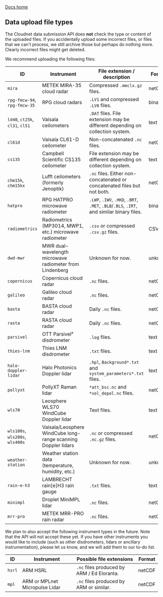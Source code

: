 [Docs home](https://docs.cloudnet.fmi.fi)

## Data upload file types

The Cloudnet data submission API does **not** check the type or content of the uploaded files.
If you accidentally upload some incorrect files, or files that we can't process,
we still archive those but perhaps do nothing more. Clearly incorrect files might
get deleted.

We recommend uploading the following files:

| ID                              | Instrument                                                    | File extension / description                                                             | Format  |
| ------------------------------- | ------------------------------------------------------------- | ---------------------------------------------------------------------------------------- | ------- |
| `mira`                          | METEK MIRA-35 cloud radar                                     | Compressed `.mmclx.gz` files.                                                            | netCDF  |
| `rpg-fmcw-94`, `rpg-fmcw-35`    | RPG cloud radars                                              | `.LV1` and compressed `.LV0` files.                                                      | binary  |
| `ld40`, `ct25k`, `cl31`, `cl51` | Vaisala ceilometers                                           | `.DAT` files. File extension may be different depending on collection system.            | text    |
| `cl61d`                         | Vaisala CL61-D ceilometer                                     | Non-concatenated `.nc` files.                                                            | netCDF  |
| `cs135`                         | Campbell Scientific CS135 ceilometer                          | File extension may be different depending on collection system.                          | text    |
| `chm15k`, `chm15kx`             | Lufft ceilometers (formerly Jenoptik)                         | `.nc` files. Either non-concatenated or concatenated files but not both.                 | netCDF  |
| `hatpro`                        | RPG HATPRO microwave radiometer                               | `.LWP`, `.IWV`, `.HKD`, `.BRT`, `.MET`, `.BLB`/`.BLS`, `.IRT`, and similar binary files. | binary  |
| `radiometrics`                  | Radiometrics (MP3014, MWP1, etc.) microwave radiometer        | `.csv` or compressed `.csv.gz` files.                                                    | CSV     |
| `dwd-mwr`                       | MWR dual-wavelength microwave radiometer from Lindenberg      | Unknown for now.                                                                         | unknown |
| `copernicus`                    | Copernicus cloud radar                                        | `.nc` files.                                                                             | netCDF  |
| `galileo`                       | Galileo cloud radar                                           | `.nc` files.                                                                             | netCDF  |
| `basta`                         | BASTA cloud radar                                             | Daily `.nc` files.                                                                       | netCDF  |
| `rasta`                         | RASTA cloud radar                                             | Daily `.nc` files.                                                                       | netCDF  |
| `parsivel`                      | OTT Parsivel² disdrometer                                     | `.log` files.                                                                            | text    |
| `thies-lnm`                     | Thies LNM disdrometer                                         | `.txt` files.                                                                            | text    |
| `halo-doppler-lidar`            | Halo Photonics Doppler lidar                                  | `.hpl`, `Background*.txt` and `system_parameters*.txt` files.                            | text    |
| `pollyxt`                       | PollyXT Raman lidar                                           | `*att_bsc.nc` and `*vol_depol.nc` files.                                                 | netCDF  |
| `wls70`                         | Leosphere WLS70 WindCube Doppler lidar                        | Text files.                                                                              | text    |
| `wls100s`, `wls200s`, `wls400s` | Vaisala/Leosphere WindCube long-range scanning Doppler lidars | `.nc` or compressed `.nc.gz` files.                                                      | netCDF  |
| `weather-station`               | Weather station data (temperature, humidity, etc.)            | Unknown for now.                                                                         | unknown |
| `rain-e-h3`                     | LAMBRECHT rain[e]H3 rain gauge                                | `.txt` files.                                                                            | text    |
| `minimpl`                       | Droplet MiniMPL lidar                                         | `.nc` files.                                                                             | netCDF  |
| `mrr-pro`                       | METEK MRR-PRO rain radar                                      | `.nc` files.                                                                             | netCDF  |

We plan to also accept the following instrument types in the future. Note that the API will not accept these yet.
If you have other instruments you would like to include (such as other disdrometers, lidars or ancillary instrumentation), please
let us know, and we will add them to our to-do list.

| ID     | Instrument                     | Possible file extensions                   | Format |
| ------ | ------------------------------ | ------------------------------------------ | ------ |
| `hsrl` | ARM HSRL                       | `.nc` files produced by ARM / Ed Eloranta. | netCDF |
| `mpl`  | ARM or MPLnet Micropulse Lidar | `.nc` files produced by ARM or similar.    | netCDF |
